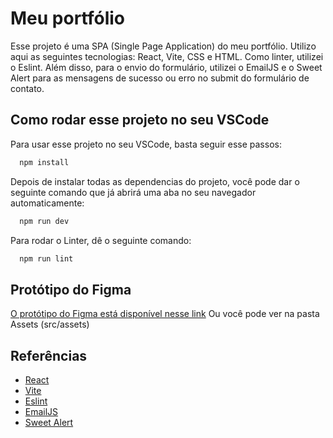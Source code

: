 
# Meu portfólio

Esse projeto é uma SPA (Single Page Application) do meu portfólio.
Utilizo aqui as seguintes tecnologias: React, Vite, CSS e HTML. Como linter, utilizei o Eslint.
Além disso, para o envio do formulário, utilizei o EmailJS e o Sweet Alert para as mensagens de sucesso ou erro no submit do formulário de contato.


## Como rodar esse projeto no seu VSCode

Para usar esse projeto no seu VSCode, basta seguir esse passos:

```bash
  npm install
```
Depois de instalar todas as dependencias do projeto, você pode dar o seguinte comando que já abrirá uma aba no seu navegador automaticamente:

```bash
  npm run dev
```

Para rodar o Linter, dê o seguinte comando:

```bash
  npm run lint
```
## Protótipo do Figma

[O protótipo do Figma está disponível nesse link](https://www.figma.com/file/l3bENlW5c3byHlj2kG312P/Prot%C3%B3tipo?type=design&node-id=0%3A1&mode=design&t=Bav8Uuk3Jj1EipGU-1)
Ou você pode ver na pasta Assets (src/assets)


## Referências

 - [React](https://react.dev/)
 - [Vite](https://vitejs.dev/)
 - [Eslint](https://eslint.org/)
 - [EmailJS](https://www.emailjs.com/)
 - [Sweet Alert](https://sweetalert2.github.io/)